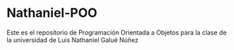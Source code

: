 # Nathaniel-POO
Este es el repositorio de Programación Orientada a Objetos para la clase de la universidad de Luis Nathaniel Galué Núñez
